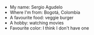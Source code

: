 ﻿* My name: Sergio Agudelo
* Where I'm from: Bogotá, Colombia
* A favourite food: veggie burger
* A hobby: watching movies
* Favourite color: I think I don't have one
